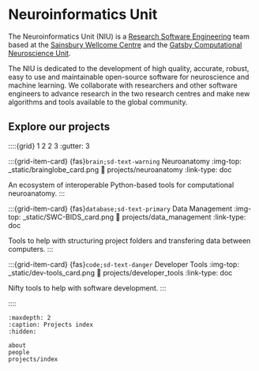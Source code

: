 # Neuroinformatics Unit

The Neuroinformatics Unit (NIU) is a [Research Software Engineering](https://society-rse.org/) team based at the [Sainsbury Wellcome Centre](https://www.sainsburywellcome.org/web/) and the [Gatsby Computational Neuroscience Unit](https://www.ucl.ac.uk/gatsby/gatsby-computational-neuroscience-unit). 

The NIU is dedicated to the development of high quality, accurate, robust, easy to use and maintainable open-source software for neuroscience and machine learning. We collaborate with researchers and other software engineers to advance research in the two research centres and make new algorithms and tools available to the global community.


## Explore our projects

::::{grid} 1 2 2 3
:gutter: 3

:::{grid-item-card} {fas}`brain;sd-text-warning` Neuroanatomy
:img-top: _static/brainglobe_card.png
:link: projects/neuroanatomy
:link-type: doc

An ecosystem of interoperable Python-based tools for computational neuroanatomy.
:::

:::{grid-item-card} {fas}`database;sd-text-primary` Data Management
:img-top: _static/SWC-BIDS_card.png
:link: projects/data_management
:link-type: doc

Tools to help with structuring project folders and transfering data between computers.
:::

:::{grid-item-card} {fas}`code;sd-text-danger` Developer Tools
:img-top: _static/dev-tools_card.png
:link: projects/developer_tools
:link-type: doc

Nifty tools to help with software development.
:::

::::

```{toctree}
:maxdepth: 2
:caption: Projects index
:hidden:

about
people
projects/index
```
